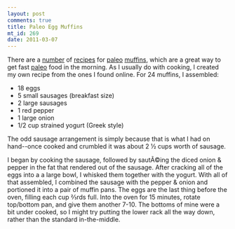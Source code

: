 ```yaml
--- 
layout: post
comments: true
title: Paleo Egg Muffins
mt_id: 269
date: 2011-03-07
---
```

There are a [number](http://nomnompaleo.com/post/3397688384/curried-beef-broccoli-slaw-mushroom-frittata) of [recipes](http://www.norcalsc.com/index.php/post/egg_cupcakes_to_go/) for [paleo](http://everydaypaleo.com/2010/03/24/egg-cupcakes/) [muffins](http://paleoblocks.blogspot.com/2010/08/breakfast-muffins.html), which are a great way to get fast [paleo](http://en.wikipedia.org/wiki/Paleolithic_diet) food in the morning.  As I usually do with cooking, I created my own recipe from the ones I found online.  For 24 muffins, I assembled:

 - 18 eggs
 - 5 small sausages (breakfast size)
 - 2 large sausages
 - 1 red pepper
 - 1 large onion
 - 1/2 cup strained yogurt (Greek style)

The odd sausage arrangement is simply because that is what I had on hand--once cooked and crumbled it was about 2 &frac12; cups worth of sausage.

I began by cooking the sausage, followed by sautÃ©ing the diced onion & pepper in the fat that rendered out of the sausage.  After cracking all of the eggs into a a large bowl, I whisked them together with the yogurt.  With all of that assembled, I combined the sausage with the pepper & onion and portioned it into a pair of muffin pans.  The eggs are the last thing before the oven, filling each cup &#8532;rds full.  Into the oven for 15 minutes, rotate top/bottom pan, and give them another 7-10.  The bottoms of mine were a bit under cooked, so I might try putting the lower rack all the way down, rather than the standard in-the-middle. 
